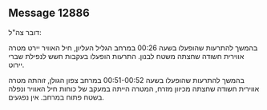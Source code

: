 ## Message 12886

דובר צה"ל:

בהמשך להתרעות שהופעלו בשעה 00:26 במרחב הגליל העליון, חיל האוויר יירט מטרה אווירית חשודה שחצתה משטח לבנון. 
התרעות הופעלו בעקבות חשש לנפילת שברי יירוט.

בהמשך להתרעות שהופעלו בשעה 00:51-00:52 במרחב צפון הגולן, זוהתה מטרה אווירית חשודה שחצתה מכיוון מזרח, המטרה הייתה במעקב של כוחות חיל האוויר ונפלה בשטח פתוח במרחב. אין נפגעים.

